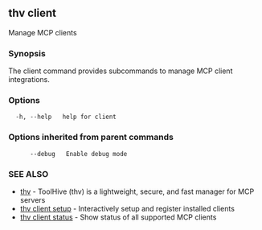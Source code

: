## thv client

Manage MCP clients

### Synopsis

The client command provides subcommands to manage MCP client integrations.

### Options

```
  -h, --help   help for client
```

### Options inherited from parent commands

```
      --debug   Enable debug mode
```

### SEE ALSO

* [thv](thv.md)	 - ToolHive (thv) is a lightweight, secure, and fast manager for MCP servers
* [thv client setup](thv_client_setup.md)	 - Interactively setup and register installed clients
* [thv client status](thv_client_status.md)	 - Show status of all supported MCP clients


